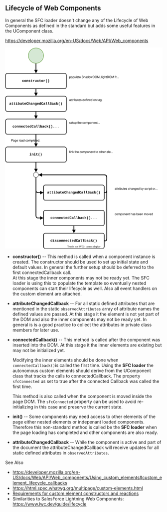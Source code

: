 ## Lifecycle of Web Components

In general the SFC loader doesn't change any of the Lifecycle of Web Components as defined in the standard but adds some useful
features in the UComponent class.

<https://developer.mozilla.org/en-US/docs/Web/API/Web_components>

![Flow Diagram of the Lifecycle of Web Components](lifecycle.drawio.svg)

* **constructor()** -- This method is called when a component instance is created.  The constructor should be used to
  set up initial state and default values.  In general the further setup should be deferred to the first
  connectedCallback call.  
  At this stage the inner components may not be ready yet.  The SFC loader is using this to populate the template so
  eventually nested components can start their lifecycle as well.  Also all event handlers on the custom element are
  attached.

* **attributeChangedCallback** -- For all static defined attributes that are mentioned in the static
  `observedAttributes` array of attribute names the defined values are passed.  At this stage it the element is not yet
  part of the DOM and also the inner components may not be ready yet.  In general is is a good practice to collect the
  attributes in private class members for later use.

* **connectedCallback()** -- This method is called after the component was inserted into the DOM.  At this stage it the
  inner elements are existing but may not be initialized yet.
  
  Modifying the inner elements should be done when `connectedCallback()`is called the first time.
  Using the **SFC loader** the autonomous custom elements should derive from the UComponent class that tracks the calls to
  connectedCallback. The property `sfcConnected` us set to true after the connected Callback was called the first time.
  
  This method is also called when the component is moved inside the page DOM. The `sfcConnected` property can be used to avoid re-initializing in this case and preserve the current state.

* **init()** -- Some components may need access to other elements of the page either nested elements or indepenant
  loaded components.  Therefore this non-standard method is called be the **SFC loader** when the page loading has
  completed and other components are also ready.

* **attributeChangedCallback** -- While the component is active and part of the document the attributeChangedCallback
  will receive updates for all static defined attributes in `observedAttributes`.

See Also

* <https://developer.mozilla.org/en-US/docs/Web/API/Web_components/Using_custom_elements#custom_element_lifecycle_callbacks>
* <https://html.spec.whatwg.org/multipage/custom-elements.html>
* [Requirements for custom element constructors and reactions](https://html.spec.whatwg.org/multipage/custom-elements.html#custom-element-conformance)
* Similarities to SalesForce Lightning Web Components: <https://www.lwc.dev/guide/lifecycle>

